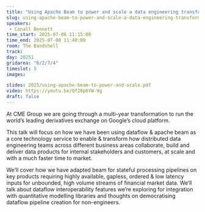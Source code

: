 ```yaml
---
title: "Using Apache Beam to power and scale a data engineering transformation at a Financial Exchange"
slug: using-apache-beam-to-power-and-scale-a-data-engineering-transformation-at-a-financial-exchange
speakers:
 - Conall Bennett
time_start: 2025-07-08 11:15:00
time_end: 2025-07-08 11:40:00
room: The Bandshell
track: 
day: 20251
gridarea: "6/2/7/4"
timeslot: 5
images: 

slides: 2025/using-apache-beam-to-power-and-scale.pdf
video: https://youtu.be/Qf20p6YW-9g
draft: false
---
```


At CME Group we are going through a multi-year transformation to run the world’s leading derivatives exchange on Google’s cloud platform.

This talk will focus on how we have been using dataflow & apache beam as a core technology service to enable & transform how distributed data engineering teams across different business areas collaborate, build and deliver data products for internal stakeholders and customers, at scale and with a much faster time to market.

We’ll cover how we have adapted beam for stateful processing pipelines on key products requiring highly available, gapless, ordered & low latency inputs for unbounded, high volume streams of financial market data. We’ll talk about dataflow interoperability features we’re exploring for integration with quantitative modelling libraries and thoughts on democratising dataflow pipeline creation for non-engineers.
